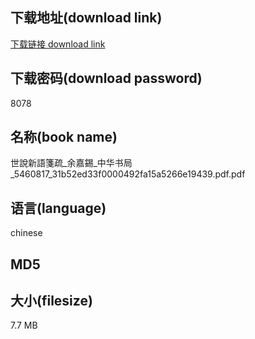 ## 下载地址(download link)
[下载链接 download link](https://tutu365.netlify.app/?s=%E4%B8%96%E8%AA%AA%E6%96%B0%E8%AA%9E%E7%AE%8B%E7%96%8F_%E4%BD%99%E5%98%89%E9%8C%AB_%E4%B8%AD%E5%8D%8E%E4%B9%A6%E5%B1%80_5460817_31b52ed33f0000492fa15a5266e19439.pdf)

## 下载密码(download password)
8078

## 名称(book name)
世說新語箋疏_余嘉錫_中华书局_5460817_31b52ed33f0000492fa15a5266e19439.pdf.pdf

## 语言(language)
chinese

## MD5


## 大小(filesize)
7.7 MB
